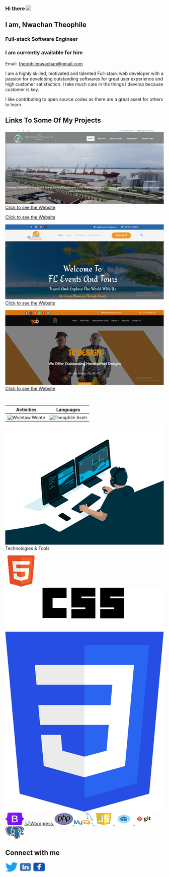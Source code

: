 ### Hi there <img src="https://media.giphy.com/media/hvRJCLFzcasrR4ia7z/giphy.gif" width="25px">

<h2> I am, Nwachan Theophile</h2>
<h3>Full-stack Software Engineer</h3>
<h3>I am currently available for hire</h3>
<p>Email: <a href="mailto:theophilenwachan@gmail.com">theophilenwachan@gmail.com</a></p>

I am a highly skilled, motivated and talented Full-stack web developer with a passion for developing outstanding softwares for great user experience and high customer satisfaction. I take much care in the things I develop because customer is key.

I like contributing to open source codes as there are a great asset for others to learn.

## Links To Some Of My Projects

![](/img/2.png/)
[Click to see the Website](https://hitlbamenda.cm/)

[Click to see the Website](https://bois237.com/)

![](/img/3.png/)
[Click to see the Website](https://fleventsnadtours.com/)

![](/img/4.png/)
[Click to see the Website](https://tcdesign.fashion/)

<!--
![](/img/5.png/)
[Click to see the Website](https://jaems.art/)
[Click to see the Website](https://christinductionglorychurch.com/)
-->


<p align="center">&nbsp;
 
| Activities |   Languages |
| ---------- | ----------- |
 | <img align="center" src="https://github-readme-stats.vercel.app/api?username=theophileaseh&show_icons=true&theme=outrun" alt="Wuletaw Wonte" width="500" /> | <img align="center" src="https://github-readme-stats.vercel.app/api/top-langs?username=theophileaseh&show_icons=true&theme=outrun&layout=compact" alt="Theophile Aseh" width="410"/>|
</p>
<img src="code.gif" alt="Nwachan Theophile"
     
## Technologies & Tools

<p align="left">
    <a href="https://www.w3.org/html/" target="_blank"> <img src="img/html5.png" alt="html5"></a>    
    <a href="https://www.w3.org/" target="_blank"> <img src="img/css.png" alt="CSS3"> </a>    
    <a href="https://getbootstrap.com/" target="_blank"> <img src="img/bootstrap.png" alt="Bootstrap" width="60" height="40"/> </a>    
    <a href="https://wordpress.com/" target="_blank"> <img src="img/wordpress.png)" alt="Wordpress" width="60" height="40"/> </a>    
    <a href="https://php.net" target="_blank"> <img src="img/php.png" alt="PHP" width="60" height="40"/> </a>    
    <a href="https://mysql.com" target="_blank"> <img src="img/mysql.png" alt="MySQL" width="60" height="40"/> </a>    
    <a href="https://developer.mozilla.org/en-US/docs/Web/JavaScript" target="_blank"> <img src="img/js.png" alt="Javascript" width="60" height="40"/> </a>    
    <a href="https://webpack.js.org/" target="_blank"> <img src="img/webpack.png" alt="Webpack" width="60" height="40"/> </a>
    <a href="https://git-scm.com/" target="_blank"> <img src="img/git.png" alt="git" width="60" height="40"/> </a>
    <a href="https://www.w3schools.com/sql/" target="_blank"> <img src="img/postsql.png" alt="SQL" width="60" height="40"/> </a>
    </p>

## Connect with me
<p align="left">
<a href="https://twitter.com/NwachanT" target="blank"><img align="center" src="img/twitter.png" alt="" height="30" width="40" /></a>
<a href="https://linkedin.com/in/nwachan-theophile-342274172/" target="blank"><img align="center" src="img/linkedin.png" alt="" height="30" width="40" /></a>
<a href="https://www.facebook.com/theophileaseh/" target="blank"><img align="center" src="img/facebook.png" alt="" height="30" width="40" /></a>
</p>

<!--
**Theophileaseh/Theophileaseh** is a ✨ _special_ ✨ repository because its `README.md` (this file) appears on your GitHub profile.

Here are some ideas to get you started:

- 🔭 I’m currently working on ...
- 🌱 I’m currently learning ...
- 👯 I’m looking to collaborate on ...
- 🤔 I’m looking for help with ...
- 💬 Ask me about ...
- 📫 How to reach me: ...
- 😄 Pronouns: ...
- ⚡ Fun fact: ...
-->
